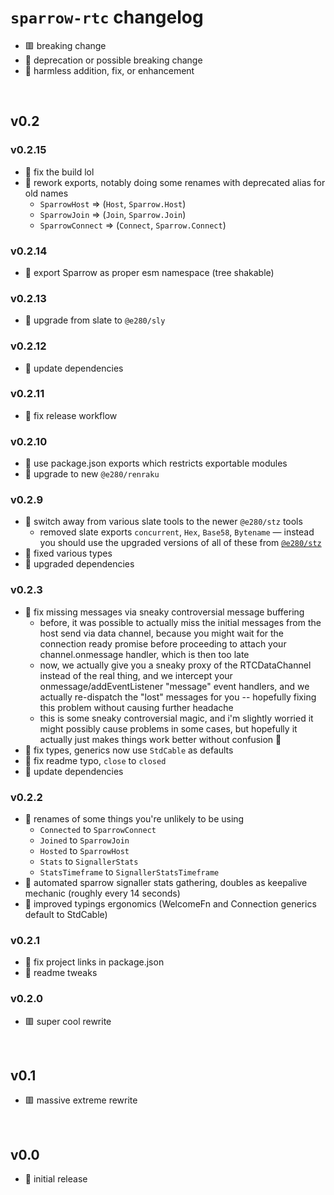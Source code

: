 
# `sparrow-rtc` changelog
- 🟥 breaking change
- 🔶 deprecation or possible breaking change
- 🍏 harmless addition, fix, or enhancement



<br/>

## v0.2

### v0.2.15
- 🍏 fix the build lol
- 🔶 rework exports, notably doing some renames with deprecated alias for old names
  - `SparrowHost` => (`Host`, `Sparrow.Host`)
  - `SparrowJoin` => (`Join`, `Sparrow.Join`)
  - `SparrowConnect` => (`Connect`, `Sparrow.Connect`)

### v0.2.14
- 🍏 export Sparrow as proper esm namespace (tree shakable)

### v0.2.13
- 🍏 upgrade from slate to `@e280/sly`

### v0.2.12
- 🍏 update dependencies

### v0.2.11
- 🍏 fix release workflow

### v0.2.10
- 🔶 use package.json exports which restricts exportable modules
- 🍏 upgrade to new `@e280/renraku`

### v0.2.9
- 🔶 switch away from various slate tools to the newer `@e280/stz` tools
  - removed slate exports `concurrent`, `Hex`, `Base58`, `Bytename` — instead you should use the upgraded versions of all of these from [`@e280/stz`](https://github.com/e280/stz)
- 🍏 fixed various types
- 🍏 upgraded dependencies

### v0.2.3
- 🔶 fix missing messages via sneaky controversial message buffering
  - before, it was possible to actually miss the initial messages from the host send via data channel, because you might wait for the connection ready promise before proceeding to attach your channel.onmessage handler, which is then too late
  - now, we actually give you a sneaky proxy of the RTCDataChannel instead of the real thing, and we intercept your onmessage/addEventListener "message" event handlers, and we actually re-dispatch the "lost" messages for you -- hopefully fixing this problem without causing further headache
  - this is some sneaky controversial magic, and i'm slightly worried it might possibly cause problems in some cases, but hopefully it actually just makes things work better without confusion 🤷
- 🍏 fix types, generics now use `StdCable` as defaults
- 🍏 fix readme typo, `close` to `closed`
- 🍏 update dependencies

### v0.2.2
- 🔶 renames of some things you're unlikely to be using
  - `Connected` to `SparrowConnect`
  - `Joined` to `SparrowJoin`
  - `Hosted` to `SparrowHost`
  - `Stats` to `SignallerStats`
  - `StatsTimeframe` to `SignallerStatsTimeframe`
- 🍏 automated sparrow signaller stats gathering, doubles as keepalive mechanic (roughly every 14 seconds)
- 🍏 improved typings ergonomics (WelcomeFn and Connection generics default to StdCable)

### v0.2.1
- 🍏 fix project links in package.json
- 🍏 readme tweaks

### v0.2.0
- 🟥 super cool rewrite



<br/>

## v0.1
- 🟥 massive extreme rewrite



<br/>

## v0.0
- 🍏 initial release

